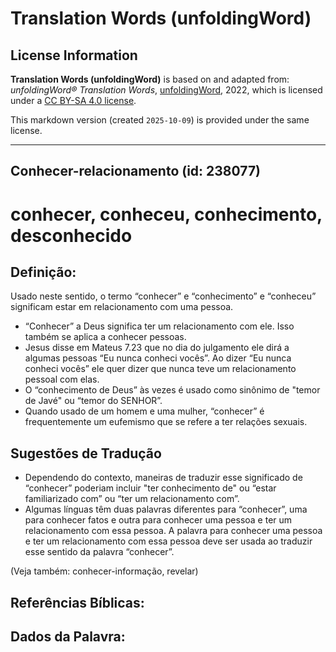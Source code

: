 # Translation Words (unfoldingWord)

## License Information

**Translation Words (unfoldingWord)** is based on and adapted from: _unfoldingWord® Translation Words_, [unfoldingWord](https://unfoldingword.org/utw), 2022, which is licensed under a [CC BY-SA 4.0 license](https://creativecommons.org/licenses/by-sa/4.0/legalcode.en).

This markdown version (created `2025-10-09`) is provided under the same license.



--------------------------------

## Conhecer-relacionamento (id: 238077)

conhecer, conheceu, conhecimento, desconhecido
==============================================

Definição:
----------

Usado neste sentido, o termo “conhecer” e “conhecimento” e “conheceu” significam estar em relacionamento com uma pessoa.

* “Conhecer” a Deus significa ter um relacionamento com ele. Isso também se aplica a conhecer pessoas.
* Jesus disse em Mateus 7\.23 que no dia do julgamento ele dirá a algumas pessoas “Eu nunca conheci vocês”. Ao dizer “Eu nunca conheci vocês” ele quer dizer que nunca teve um relacionamento pessoal com elas.
* O “conhecimento de Deus” às vezes é usado como sinônimo de "temor de Javé" ou “temor do SENHOR”.
* Quando usado de um homem e uma mulher, “conhecer” é frequentemente um eufemismo que se refere a ter relações sexuais.

Sugestões de Tradução
---------------------

* Dependendo do contexto, maneiras de traduzir esse significado de “conhecer” poderiam incluir "ter conhecimento de" ou “estar familiarizado com” ou “ter um relacionamento com”.
* Algumas línguas têm duas palavras diferentes para “conhecer”, uma para conhecer fatos e outra para conhecer uma pessoa e ter um relacionamento com essa pessoa. A palavra para conhecer uma pessoa e ter um relacionamento com essa pessoa deve ser usada ao traduzir esse sentido da palavra “conhecer”.

(Veja também: conhecer\-informação, revelar)

Referências Bíblicas:
---------------------

Dados da Palavra:
-----------------


